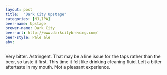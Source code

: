 ```yaml
---
layout: post
title:  "Dark City Upstage"
categories: [NJ,IPA]
beer-name: Upstage
brewer-name: Dark City
beer-url: http://www.darkcitybrewing.com/
beer-style: Pale ale
abv:
---
```


Very bitter. Astringent. That may be a line issue for the taps rather than the beer, so taste it first. This time it felt like drinking cleaning fluid. Left a bitter aftertaste in my mouth. Not a pleasant experience.
